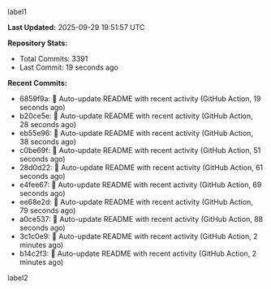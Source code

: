
label1 
<!-- ACTIVITY_START -->
**Last Updated:** 2025-09-29 19:51:57 UTC

**Repository Stats:**
- Total Commits: 3391
- Last Commit: 19 seconds ago

**Recent Commits:**
- 6859f9a: 🤖 Auto-update README with recent activity (GitHub Action, 19 seconds ago)
- b20ce5e: 🤖 Auto-update README with recent activity (GitHub Action, 28 seconds ago)
- eb55e96: 🤖 Auto-update README with recent activity (GitHub Action, 38 seconds ago)
- c0be69f: 🤖 Auto-update README with recent activity (GitHub Action, 51 seconds ago)
- 28d0d22: 🤖 Auto-update README with recent activity (GitHub Action, 61 seconds ago)
- e4fee67: 🤖 Auto-update README with recent activity (GitHub Action, 69 seconds ago)
- ee68e2d: 🤖 Auto-update README with recent activity (GitHub Action, 79 seconds ago)
- a0ce537: 🤖 Auto-update README with recent activity (GitHub Action, 88 seconds ago)
- 3c1c0e9: 🤖 Auto-update README with recent activity (GitHub Action, 2 minutes ago)
- b14c2f3: 🤖 Auto-update README with recent activity (GitHub Action, 2 minutes ago)
<!-- ACTIVITY_END -->

label2
